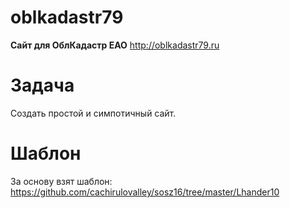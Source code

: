 # oblkadastr79
**Сайт для ОблКадастр ЕАО**
http://oblkadastr79.ru

# Задача
Создать простой и симпотичный сайт.

# Шаблон
За основу взят шаблон:
https://github.com/cachirulovalley/sosz16/tree/master/Lhander10
